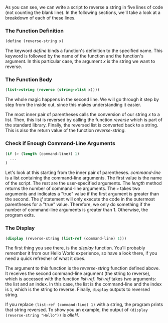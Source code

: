 As you can see, we can write a script to reverse a string in five lines of code (not counting the blank line).
In the following sections, we'll take a look at a breakdown of each of these lines.

### The Function Definition

```scheme
(define (reverse-string x)
```

The keyword *define* binds a function's definition to the specified name. This
keyword is followed by the name of the function and the function's argument. In
this particular case, the argument *x* is the string we want to reverse.

### The Function Body

```scheme
(list->string (reverse (string->list x))))
```

The whole magic happens in the second line. We will go through it step by step
from the inside out, since this makes understanding it easier.

The most inner pair of parentheses calls the conversion of our string *x* to a
list. Then, this list is reversed by calling the function *reverse* which is part
of the standard library. Finally, the reversed list is converted back to a string.
This is also the return value of the function *reverse-string*.

### Check if Enough Command-Line Arguments

```scheme
(if (> (length (command-line)) 1)
  ...
)
```

Let's look at this starting from the inner pair of parentheses.
*command-line* is a list containing the command-line arguments. The first value
is the name of the script. The rest are the user-specified arguments. The *length*
method returns the number of command-line arguments. The `>` takes two arguments
and indicates a "true" value if the first argument is greater than the second.
The *if* statement will only execute the code in the outermost parentheses
for a "true" value. Therefore, we only do something if the number of command-line
arguments is greater than 1. Otherwise, the program exits.

### The Display

```scheme
(display (reverse-string (list-ref (command-line) 1)))
```

The first thing you see there, is the *display* function. You'll probably remember
it from our Hello World experience, so have a look there, if you need a quick
refresher of what it does.

The argument to this function is the *reverse-string* function defined above. It
receives the second command-line argument (the string to reverse),
which is accessed with the function *list-ref*. *list-ref* takes two arguments:
the list and an index. In this case, the list is the command-line and the index
is `1`, which is the string to reverse. Finally, `display` outputs to reversed
string.

If you replace `(list-ref (command-line) 1)` with a string, the program prints that string
reversed. To show you an example, the output of
`(display (reverse-string "Hello"))` is *olleH*.
